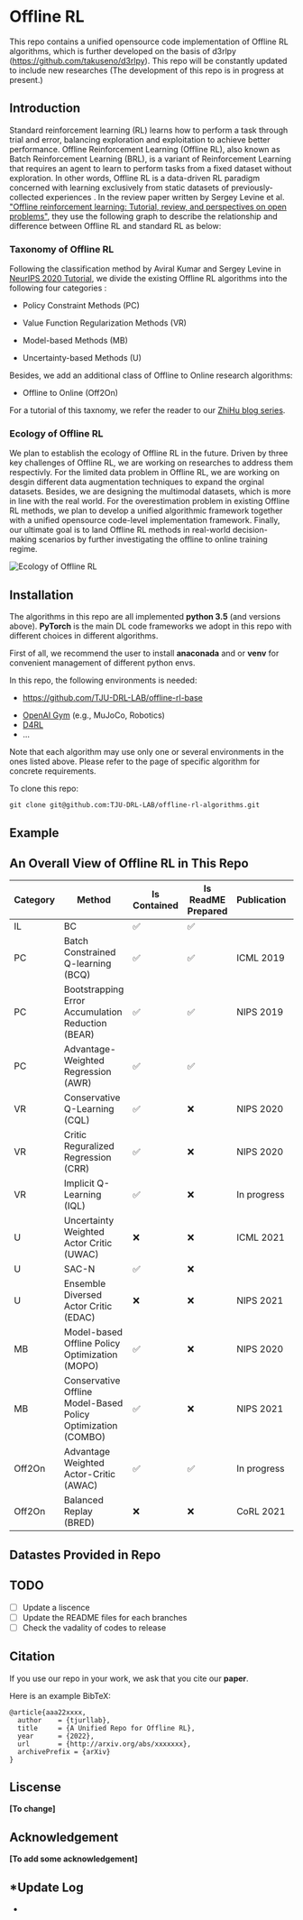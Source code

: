 # Offline RL

 This repo contains a unified opensource code implementation of Offline RL algorithms, which is further developed on the basis of d3rlpy (<https://github.com/takuseno/d3rlpy>). This repo will be constantly updated to include new researches  (The development of this repo is in progress at present.)

## Introduction

Standard reinforcement learning (RL) learns how to perform a task through trial and error, balancing exploration and exploitation to achieve better performance. Offline Reinforcement Learning (Offline RL), also known as Batch Reinforcement Learning (BRL), is a variant of Reinforcement Learning that requires an agent to learn to perform tasks from a fixed dataset without exploration. In other words, Offline RL is a data-driven RL paradigm concerned with learning exclusively from static datasets of previously-collected experiences . In the review paper written by Sergey Levine et al. ["Offline reinforcement learning: Tutorial, review, and perspectives on open problems"](https://arxiv.org/abs/2005.01643), they use the following graph to describe the relationship and difference between Offline RL and standard RL as below:

### Taxonomy of Offline RL

Following the classification method by Aviral Kumar and Sergey Levine in [NeurIPS 2020 Tutorial](https://sites.google.com/view/offlinerltutorial-neurips2020/home), we divide the existing Offline RL algorithms into the following four categories :

- Policy Constraint Methods (PC)
- Value Function Regularization Methods (VR)

- Model-based Methods (MB)

- Uncertainty-based Methods (U)

Besides, we add an additional class of Offline to Online research algorithms:

- Offline to Online (Off2On)

For a tutorial of this taxnomy, we refer the reader to our [ZhiHu blog series](https://zhuanlan.zhihu.com/p/414497708).

### Ecology of Offline RL

We plan to establish the ecology of Offline RL in the future. Driven by three key challenges of Offline RL, we are working on researches to address them respectivly. For the limited data problem in Offline RL, we are working on desgin different data augmentation techniques to expand the orginal datasets. Besides, we are designing the multimodal datasets, which is more in line with the real world.  For the overestimation problem in existing Offline RL methods, we plan to develop a unified algorithmic framework together with a unified opensource code-level implementation framework. Finally, our ultimate goal is to land Offline RL methods in real-world decision-making scenarios by further investigating the offline to online training regime.

![Ecology of Offline RL](https://github.com/TJU-DRL-LAB/AI-Optimizer/blob/main/offline-rl-algorithms/Framework%20of%20Offline%20RL.png)

## Installation

The algorithms in this repo are all implemented **python 3.5** (and versions above).
**PyTorch** is the main DL code frameworks we adopt in this repo with different choices in different algorithms.

First of all, we recommend the user to install **anaconada** and or **venv** for convenient management of different python envs.

In this repo, the following  environments is needed:

* https://github.com/TJU-DRL-LAB/offline-rl-base

- [OpenAI Gym](https://github.com/openai/gym) (e.g., MuJoCo, Robotics)
- [D4RL](https://github.com/rail-berkeley/d4rl)
- ...



Note that each algorithm may use only one or several environments in the ones listed above. Please refer to the page of specific algorithm for concrete requirements.

To clone this repo:

```
git clone git@github.com:TJU-DRL-LAB/offline-rl-algorithms.git
```

## Example

## An Overall View of Offline RL in This Repo

| Category | Method                                                       | Is Contained | Is ReadME Prepared | Publication | Link |
|----------|--------------------------------------------------------------|--------------|--------------------|-------------|------|
| IL       | BC                                                           | ✅            | ✅                  |             |      |
| PC       | Batch Constrained Q-learning (BCQ)                           | ✅            | ✅                  | ICML 2019   | <https://arxiv.org/pdf/1812.02900.pdf>    |
| PC       | Bootstrapping Error Accumulation Reduction (BEAR)            | ✅            | ✅                  | NIPS 2019  |  <https://proceedings.neurips.cc/paper/2019/file/c2073ffa77b5357a498057413bb09d3a-Paper.pdf>    |
| PC       | Advantage-Weighted Regression (AWR)                          | ✅            | ✅                  |   |   <https://arxiv.org/pdf/1910.00177.pdf>   |
| VR       | Conservative Q-Learning (CQL)                                | ✅            | ❌                  | NIPS 2020   |  <https://proceedings.neurips.cc/paper/2020/file/0d2b2061826a5df3221116a5085a6052-Paper.pdf>    |
| VR       | Critic Reguralized Regression (CRR)                          | ✅            | ❌                  | NIPS 2020   |  <https://proceedings.neurips.cc//paper/2020/file/588cb956d6bbe67078f29f8de420a13d-Paper.pdf>    |
| VR       | Implicit Q-Learning (IQL)                                    | ✅            | ❌                  | In progress   |  <https://arxiv.org/pdf/2110.06169.pdf>    |
| U        | Uncertainty Weighted Actor Critic (UWAC)                     | ❌            | ❌                  |  ICML 2021           |  <http://proceedings.mlr.press/v139/wu21i/wu21i.pdf>    |
| U        | SAC-N                                                        | ✅            | ❌                  |             |  <https://openreview.net/pdf?id=ZUvaSolQZh3>    |
| U        | Ensemble Diversed Actor Critic (EDAC)                        | ❌           | ❌                  |   NIPS 2021          |  <https://openreview.net/pdf?id=ZUvaSolQZh3>    |
| MB       | Model-based Offline Policy Optimization (MOPO)               | ✅            | ❌                  |    NIPS 2020         |  <https://proceedings.neurips.cc/paper/2020/file/a322852ce0df73e204b7e67cbbef0d0a-Paper.pdf>    |
| MB       | Conservative Offline Model-Based Policy Optimization (COMBO) | ✅            | ❌                  |   NIPS 2021          |  <https://proceedings.neurips.cc/paper/2021/file/f29a179746902e331572c483c45e5086-Paper.pdf>    |
| Off2On   | Advantage Weighted Actor-Critic (AWAC)                       | ✅            | ✅                  | In progress |  <https://arxiv.org/pdf/2006.09359.pdf>    |
| Off2On   | Balanced Replay (BRED)                                       | ❌          | ❌                  | CoRL 2021   |   <https://arxiv.org/pdf/2107.00591.pdf>   |

## Datastes Provided in Repo

## TODO

- [ ] Update a liscence
- [ ] Update the README files for each branches
- [ ] Check the vadality of codes to release

## Citation

If you use our repo in your work, we ask that you cite our **paper**.

Here is an example BibTeX:

```
@article{aaa22xxxx,
  author    = {tjurllab},
  title     = {A Unified Repo for Offline RL},
  year      = {2022},
  url       = {http://arxiv.org/abs/xxxxxxx},
  archivePrefix = {arXiv}
}
```

## Liscense

**[To change]**

## Acknowledgement

**[To add some acknowledgement]**

## *Update Log

-  
